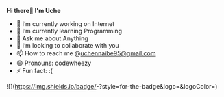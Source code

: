 <strong>Hi there👋 I'm Uche</strong>



- 🔭 I’m currently working on Internet
- 🌱 I’m currently learning Programming 
- 💬 Ask me about Anything
- 👯 I’m looking to collaborate with you
- 📫 How to reach me @uchennaibe95@gmail.com
- 😄 Pronouns: codewheezy
- ⚡ Fun fact: :(



![<Badge Name>](https://img.shields.io/badge/<Badge Text>-<Background Color>?style=for-the-badge&logo=<Icon Name>&logoColor=<Logo Color>)
